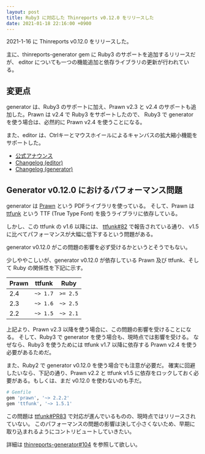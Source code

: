 ```yaml
---
layout: post
title: Ruby3 に対応した Thinreports v0.12.0 をリリースした
date: 2021-01-18 22:16:00 +0900
---
```


2021-1-16 に Thinreports v0.12.0 をリリースした。

主に、thinreports-generator gem に Ruby3 のサポートを追加するリリースだが、
editor についても一つの機能追加と依存ライブラリの更新が行われている。

## 変更点

generator は、Ruby3 のサポートに加え、Prawn v2.3 と v2.4 のサポートも追加した。Prawn は v2.4 で Ruby3 をサポートしたので、
Ruby3 で generator を使う場合は、必然的に Prawn v2.4 を使うことになる。

また、editor は、Ctrlキーとマウスホイールによるキャンバスの拡大縮小機能をサポートした。

- [公式アナウンス](http://www.thinreports.org/news/2021/01/thinreports-v0_12_0-released/)
- [Changelog (editor)](https://github.com/thinreports/thinreports-editor/blob/master/CHANGELOG.md)
- [Changelog (generator)](https://github.com/thinreports/thinreports-generator/blob/master/CHANGELOG.md)

## Generator v0.12.0 におけるパフォーマンス問題

generator は [Prawn](https://github.com/prawnpdf/prawn) という PDFライブラリを使っている。
そして、Prawn は [ttfunk](https://github.com/prawnpdf/ttfunk) という TTF (True Type Font) を扱うライブラリに依存している。

しかし、この ttfunk の v1.6 以降には、 [ttfunk#82](https://github.com/prawnpdf/ttfunk/issues/82) で報告されている通り、
v1.5 に比べてパフォーマンスが大幅に低下するという問題がある。

generator v0.12.0 がこの問題の影響を必ず受けるかというとそうでもない。

少しややこしいが、generator v0.12.0 が依存している Prawn 及び ttfunk、そして Ruby の関係性を下記に示す。

| Prawn | ttfunk | Ruby |
| -- | -- | -- |
| 2.4 | `~> 1.7` | `>= 2.5` |
| 2.3 | `~> 1.6` | `~> 2.5` |
| 2.2 | `~> 1.5` | `~> 2.1` |

上記より、Prawn v2.3 以降を使う場合に、この問題の影響を受けることになる。
そして、Ruby3 で generator を使う場合も、現時点では影響を受ける。
なぜなら、Ruby3 を使うためには ttfunk v1.7 以降に依存する Prawn v2.4 を使う必要があるためだ。

また、Ruby2 で generator v0.12.0 を使う場合でも注意が必要だ。
確実に回避したいなら、下記の通り、Prawn v2.2 と ttfunk v1.5 に依存をロックしておく必要がある。もしくは、まだ v0.12.0 を使わないのも手だ。

```ruby
# Gemfile
gem 'prawn', '~> 2.2.2'
gem 'ttfunk', '~> 1.5.1'
```

この問題は [ttfunk#PR83](https://github.com/prawnpdf/ttfunk/pull/83) で対応が進んでいるものの、現時点ではリリースされていない。
このパフォーマンスの問題の影響は決して小さくないため、早期に取り込まれるようにコントリビュートしていきたい。

詳細は [thinreports-generator#104](https://github.com/thinreports/thinreports-generator/issues/104) を参照して欲しい。
